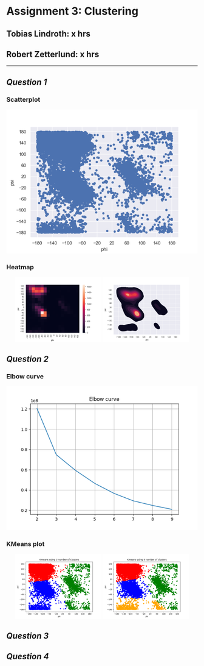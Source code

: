 # Assignment 3: Clustering

## Tobias Lindroth: x hrs

## Robert Zetterlund: x hrs

---

## _Question 1_

<!-- 1. Show the distribution of phi and psi combinations using:
a. A scatter plot

b. A heat map
-->

### Scatterplot
<p align="center">
    <img src="fig/scatterplot.png">
<p>

### Heatmap

<p align="center">
    <img src="fig/heatmap.png" width=45%>
    <img src="fig/heatmap_cool.png" width=45%>
<p>

## _Question 2_

### Elbow curve

<p align="center">
    <img src="fig/elbow_curve.png">
<p>


### KMeans plot
<p align="center">
    <img src="fig/kmeans-3.png" width=45%>
    <img src="fig/kmeans-4.png" width=45%>
<p>

<!--
2. Use the K-means clustering method to cluster the phi and psi angle combinations in the data file.
a. Experiment with different values of K. Suggest an appropriate value of K for this task and motivate this choice.
b. Validate the clusters that are found with the chosen value of K.
c. Do the clusters found in part (a) seem reasonable?
d. Can you change the data to get better results (or the same results in a simpler
way)? (Hint: since both phi and psi are periodic attributes, you can think of shifting/translating them by some value and then use the modulo operation.)
-->

## _Question 3_

<!--
3. Use the DBSCAN method to cluster the phi and psi angle combinations in the data
file.
a. Motivate:
i. the choice of the minimum number of samples in the neighbourhood for a point to be considered as a core point, and
ii. the choice of the maximum distance between two samples belonging to the same neighbourhood (“eps” or “epsilon”).
b. Highlight the clusters found using DBSCAN and any outliers in a scatter plot. How many outliers are found? Plot a bar chart to show which amino acid residue types are most frequently outliers.
c. Compare the clusters found by DBSCAN with those found using K-means.
d. Discuss whether the clusters found using DBSCAN are robust to small changes
in the minimum number of samples in the neighbourhood for a point to be considered as a core point, and/or the choice of the maximum distance between two samples belonging to the same neighbourhood (“eps” or “epsilon”).
-->

## _Question 4_

<!--
4. The data file can be stratified by amino acid residue type. Investigate how the clusters found for amino acid residues of type PRO differ from the general clusters. Similarly, investigate how the clusters found for amino acid residues of type GLY differ from the general clusters. Remember that parameters might have to be adjusted from those used in previous questions.
-->
